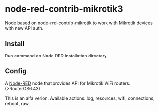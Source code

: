 node-red-contrib-mikrotik3
=======

Node based on node-red-contrib-mikrotik to work with Mikrotik devices with new API auth.

Install
-------
Run command on Node-RED installation directory

	
Config
-------

<p>A <a href="http://nodered.org" target="_new">Node-RED</a> node that provides API for Mikrotik WiFi routers.(>RouterOS6.43)</p>
This is an alfa verion. Available actions: log, resources, wifi, connections, reboot, raw.

  
